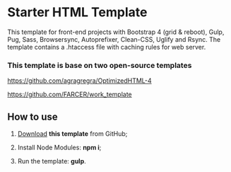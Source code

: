 # Starter HTML Template

This template for front-end projects with Bootstrap 4 (grid & reboot), Gulp, Pug, Sass, Browsersync, Autoprefixer, Clean-CSS, Uglify and Rsync. The template contains a .htaccess file with caching rules for web server.

### This template is base on two open-source templates

https://github.com/agragregra/OptimizedHTML-4

https://github.com/FARCER/work_template

## How to use

1. [Download](https://github.com/haseri/starter-html-template/archive/master.zip) **this template** from GitHub;

2. Install Node Modules: **npm i**;

3. Run the template: **gulp**.